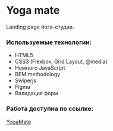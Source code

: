 # Yoga mate
Landing page йога-студии.
### Используемые технологии:
* HTML5
* CSS3 (Flexbox, Grid Layout, @media)
* Немного JavaScript
* BEM methodology
* Swiperjs
* Figma
* Валидация форм
### Работа доступна по ссылке:
[YogaMate](https://lattecup.github.io/yoga-mate/) 